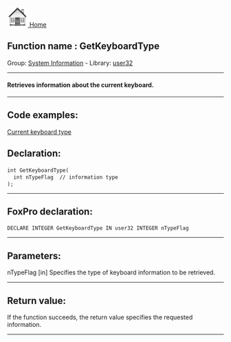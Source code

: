 [<img src="../../images/home.png"> Home ](https://github.com/VFPX/Win32API)  

## Function name : GetKeyboardType
Group: [System Information](../../functions_group.md#System_Information)  -  Library: [user32](../../libraries.md#user32)  
***  


#### Retrieves information about the current keyboard.
***  


## Code examples:
[Current keyboard type](../../samples/sample_095.md)  

## Declaration:
```foxpro  
int GetKeyboardType(
  int nTypeFlag  // information type
);  
```  
***  


## FoxPro declaration:
```foxpro  
DECLARE INTEGER GetKeyboardType IN user32 INTEGER nTypeFlag  
```  
***  


## Parameters:
nTypeFlag 
[in] Specifies the type of keyboard information to be retrieved.  
***  


## Return value:
If the function succeeds, the return value specifies the requested information.  
***  

